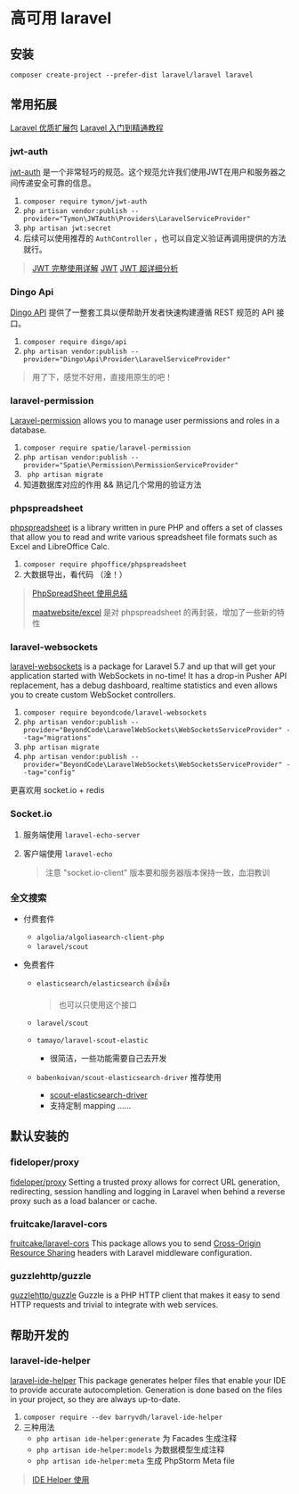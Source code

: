 # 高可用 laravel

## 安装

`composer create-project --prefer-dist laravel/laravel laravel`



## 常用拓展

[Laravel 优质扩展包](https://xueyuanjun.com/books/laravel-packages)  [Laravel 入门到精通教程](https://xueyuanjun.com/books/laravel-tutorial)



### jwt-auth

[jwt-auth](https://jwt-auth.readthedocs.io/en/develop/) 是一个非常轻巧的规范。这个规范允许我们使用JWT在用户和服务器之间传递安全可靠的信息。

1. `composer require tymon/jwt-auth`
2. `php artisan vendor:publish --provider="Tymon\JWTAuth\Providers\LaravelServiceProvider"`
3. `php artisan jwt:secret`
4. 后续可以使用推荐的 `AuthController` ，也可以自定义验证再调用提供的方法就行。

> [JWT 完整使用详解](https://learnku.com/articles/10885/full-use-of-jwt)  [JWT](https://learnku.com/articles/6216/laravel-uses-jwt-to-implement-api-auth-to-build-user-authorization-interfaces)  [JWT 超详细分析](https://learnku.com/articles/17883)



### Dingo Api

[Dingo API](https://github.com/dingo/api) 提供了一整套工具以便帮助开发者快速构建遵循 REST 规范的 API 接口。

1. `composer require dingo/api`
2. `php artisan vendor:publish --provider="Dingo\Api\Provider\LaravelServiceProvider"`

> 用了下，感觉不好用，直接用原生的吧！
>



### laravel-permission

[Laravel-permission](https://spatie.be/docs/laravel-permission/v3/introduction)  allows you to manage user permissions and roles in a database.

1. `composer require spatie/laravel-permission`
2. `php artisan vendor:publish --provider="Spatie\Permission\PermissionServiceProvider"`
3. ` php artisan migrate`
4. 知道数据库对应的作用 && 熟记几个常用的验证方法



### phpspreadsheet

[phpspreadsheet](https://phpspreadsheet.readthedocs.io/en/latest/)  is a library written in pure PHP and offers a set of classes that allow you to read and write various spreadsheet file formats such as Excel and LibreOffice Calc.

1. `composer require phpoffice/phpspreadsheet`
2. 大数据导出，看代码 （淦！）

> [ PhpSpreadSheet 使用总结](https://learnku.com/articles/29608)
>
> [maatwebsite/excel](https://docs.laravel-excel.com/3.1/getting-started/)  是对 phpspreadsheet 的再封装，增加了一些新的特性



### laravel-websockets

[laravel-websockets](https://packagist.org/packages/beyondcode/laravel-websockets)  is a package for Laravel 5.7 and up that will get your application started with WebSockets in no-time! It has a drop-in Pusher API replacement, has a debug dashboard, realtime statistics and even allows you to create custom WebSocket controllers.

1. `composer require beyondcode/laravel-websockets`
2. `php artisan vendor:publish --provider="BeyondCode\LaravelWebSockets\WebSocketsServiceProvider" --tag="migrations"`
3. `php artisan migrate`
4. `php artisan vendor:publish --provider="BeyondCode\LaravelWebSockets\WebSocketsServiceProvider" --tag="config"`

更喜欢用 socket.io + redis



### Socket.io

1. 服务端使用 `laravel-echo-server`

2. 客户端使用 `laravel-echo`

   > 注意 "socket.io-client" 版本要和服务器版本保持一致，血泪教训



### 全文搜索

- 付费套件

    - `algolia/algoliasearch-client-php`
    - `laravel/scout`

- 免费套件

    - `elasticsearch/elasticsearch`  👍👍👍

      > 也可以只使用这个接口

    - `laravel/scout`

    - `tamayo/laravel-scout-elastic`

        - 很简洁，一些功能需要自己去开发

    - `babenkoivan/scout-elasticsearch-driver`  推荐使用

        - [scout-elasticsearch-driver](https://babenkoivan.github.io/scout-elasticsearch-driver/#configuration)
        - 支持定制 mapping ......



## 默认安装的

### fideloper/proxy

[fideloper/proxy](https://packagist.org/packages/fideloper/proxy)  Setting a trusted proxy allows for correct URL generation, redirecting, session handling and logging in Laravel when behind a reverse proxy such as a load balancer or cache.



### fruitcake/laravel-cors

[fruitcake/laravel-cors](https://packagist.org/packages/fruitcake/laravel-cors)  This package allows you to send [Cross-Origin Resource Sharing](http://enable-cors.org/) headers with Laravel middleware configuration.



### guzzlehttp/guzzle

[guzzlehttp/guzzle](https://docs.guzzlephp.org/en/stable/)  Guzzle is a PHP HTTP client that makes it easy to send HTTP requests and trivial to integrate with web services.



## 帮助开发的

### laravel-ide-helper

[laravel-ide-helper](https://packagist.org/packages/barryvdh/laravel-ide-helper)  This package generates helper files that enable your IDE to provide accurate autocompletion. Generation is done based on the files in your project, so they are always up-to-date.

1. `composer require --dev barryvdh/laravel-ide-helper`
2. 三种用法
    - `php artisan ide-helper:generate`  为 Facades 生成注释
    - `php artisan ide-helper:models`  为数据模型生成注释
    - `php artisan ide-helper:meta`  生成 PhpStorm Meta file

> [IDE Helper 使用](https://xueyuanjun.com/post/4202)  



